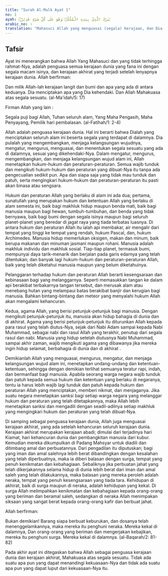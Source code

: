 ```yaml
---
title: "Surah Al-Mulk Ayat 1"
no: 1
ayah: تَبٰرَكَ الَّذِيْ بِيَدِهِ الْمُلْكُۖ وَهُوَ عَلٰى كُلِّ شَيْءٍ قَدِيْرٌۙ
arabic_no: ١
translation: "Mahasuci Allah yang menguasai (segala) kerajaan, dan Dia Mahakuasa atas segala sesuatu."
---
```


## Tafsir

Ayat ini menerangkan bahwa Allah Yang Mahasuci dan yang tidak terhingga rahmat-Nya, adalah penguasa semua kerajaan dunia yang fana ini dengan segala macam isinya, dan kerajaan akhirat yang terjadi setelah lenyapnya kerajaan dunia. Allah berfirman:

Dan milik Allah-lah kerajaan langit dan bumi dan apa yang ada di antara keduanya. Dia menciptakan apa yang Dia kehendaki. Dan Allah Mahakuasa atas segala sesuatu. (al-Ma'idah/5: 17)

Firman Allah yang lain :

Segala puji bagi Allah, Tuhan seluruh alam, Yang Maha Pengasih, Maha Penyayang, Pemilik hari pembalasan. (al-Fatihah/1: 2-4)

Allah adalah penguasa kerajaan dunia. Hal ini berarti bahwa Dialah yang menciptakan seluruh alam ini beserta segala yang terdapat di dalamnya. Dia pulalah yang mengembangkan, menjaga kelangsungan wujudnya, mengatur, mengurus, menguasai, dan menentukan segala sesuatu yang ada di dalamnya, sesuai yang dikehendaki-Nya. Dalam mengatur, mengurus, mengembangkan, dan menjaga kelangsungan wujud alam ini, Allah menetapkan hukum-hukum dan peraturan-peraturan. Semua wajib tunduk dan mengikuti hukum-hukum dan peraturan yang dibuat-Nya itu tanpa ada pengecualian sedikit pun. Apa dan siapa saja yang tidak mau tunduk dan patuh, serta mengingkari hukum-hukum dan peraturan-peraturan itu pasti akan binasa atau sengsara.

Hukum dan peraturan Allah yang berlaku di alam ini ada dua; pertama, sunatullah yang merupakan hukum dan ketentuan Allah yang berlaku di alam semesta ini, baik bagi makhluk hidup maupun benda mati, baik bagi manusia maupun bagi hewan, tumbuh-tumbuhan, dan benda yang tidak bernyawa, baik bagi bumi dengan segala isinya maupun bagi seluruh planet-planet yang beredar di jagat raya yang tiada terbatas luasnya. Di antara hukum dan peraturan Allah itu ialah api membakar, air mengalir dari tempat yang tinggi ke tempat yang rendah, hukum Pascal, dan, hukum Archimedes. Manusia hidup memerlukan oksigen, makan dan minum, baik berupa makanan dan minuman jasmani maupun rohani. Manusia adalah makhluk individu dan makhluk sosial. Tiap-tiap planet, termasuk bumi, mempunyai daya tarik-menarik dan berjalan pada garis edarnya yang telah ditentukan; dan banyak lagi hukum-hukum dan peraturan-peraturan Allah, baik yang telah diketahui manusia maupun yang belum diketahuinya.

Pelanggaran terhadap hukum dan peraturan Allah berarti kesengsaraan dan kebinasaan bagi yang melanggarnya. Seperti memasukkan tangan ke dalam api berakibat terbakarnya tangan tersebut, dan merusak alam atau menebang hutan yang melampaui batas berakibat banjir dan kerugian bagi manusia. Bahkan bintang-bintang dan meteor yang menyalahi hukum Allah akan mengalami kehancuran.

Kedua, agama Allah, yang berisi petunjuk-petunjuk bagi manusia. Dengan mengikuti petunjuk-petunjuk itu, manusia akan hidup bahagia di dunia dan di akhirat. Agama yang berisi petunjuk-petunjuk itu diturunkan Allah kepada para rasul yang telah diutus-Nya, sejak dari Nabi Adam sampai kepada Nabi Muhammad, sebagai nabi dan rasul Allah yang terakhir, penutup dari segala rasul dan nabi. Manusia yang hidup setelah diutusnya Nabi Muhammad, sampai akhir zaman, wajib mengikuti agama yang dibawanya jika mereka ingin hidup selamat, berbahagia di dunia dan di akhirat .

Demikianlah Allah yang menguasai, mengurus, mengatur, dan menjaga kelangsungan wujud alam ini, menetapkan undang-undang dan ketentuan-ketentuan, sehingga dengan demikian terlihat semuanya teratur rapi, indah, dan bermanfaat bagi manusia. Apabila seorang warga negara wajib tunduk dan patuh kepada semua hukum dan ketentuan yang berlaku di negaranya, tentu ia harus lebih wajib lagi tunduk dan patuh kepada hukum dan peraturan Allah yang menciptakan, memberi nikmat, dan menjaganya. Jika suatu negara menetapkan sanksi bagi setiap warga negara yang melanggar hukum dan peraturan yang telah ditetapkannya, maka Allah lebih menetapkan sanksi dan mengadili dengan seadil-adilnya setiap makhluk yang mengingkari hukum dan peraturan yang telah dibuat-Nya.

Di samping sebagai penguasa kerajaan dunia, Allah juga menguasai kerajaan akhirat, yang ada setelah kehancuran seluruh kerajaan dunia. Kerajaan akhirat merupakan kerajaan abadi; dimulai dari terjadinya hari Kiamat, hari kehancuran dunia dan pembangkitan manusia dari kubur. Kemudian mereka dikumpulkan di Padang Mahsyar untuk diadili dan ditimbang amal dan perbuatannya. Dari pengadilan itu diputuskan; bagi yang iman dan amal salehnya lebih berat dibandingkan dengan kesalahan yang telah diperbuatnya, maka ia diberi balasan dengan surga, tempat yang penuh kenikmatan dan kebahagiaan. Sebaliknya jika perbuatan jahat yang telah dikerjakannya selama hidup di dunia lebih berat dari iman dan amal saleh yang telah dilakukannya, maka balasan yang mereka peroleh adalah neraka, tempat yang penuh kesengsaraan yang tiada tara. Kehidupan di akhirat, baik di surga maupun di neraka, adalah kehidupan yang kekal. Di surga Allah melimpahkan kenikmatan dan kebahagiaan kepada orang-orang yang beriman dan beramal saleh, sedangkan di neraka Allah menimpakan siksaan yang sangat berat kepada orang-orang kafir dan berbuat jahat.

Allah berfirman:

Bukan demikian! Barang siapa berbuat keburukan, dan dosanya telah menenggelamkannya, maka mereka itu penghuni neraka. Mereka kekal di dalamnya, Dan orang-orang yang beriman dan mengerjakan kebajikan, mereka itu penghuni surga. Mereka kekal di dalamnya. (al-Baqarah/2: 81-82)

Pada akhir ayat ini ditegaskan bahwa Allah sebagai penguasa kerajaan dunia dan kerajaan akhirat, Mahakuasa atas segala sesuatu. Tidak ada suatu apa pun yang dapat menandingi kekuasaan-Nya dan tidak ada suatu apa pun yang dapat luput dari kekuasaan-Nya itu.